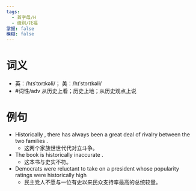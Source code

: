 ```yaml
---
tags:
  - 首字母/H
  - 级别/托福
掌握: false
模糊: false
---
```

# 词义
- 英：/hɪsˈtɒrɪkəli/； 美：/hɪˈstɔrɪkəli/
- #词性/adv  从历史上看；历史上地；从历史观点上说
# 例句
- Historically , there has always been a great deal of rivalry between the two families .
	- 这两个家族世世代代对立斗争。
- The book is historically inaccurate .
	- 这本书与史实不符。
- Democrats were reluctant to take on a president whose popularity ratings were historically high
	- 民主党人不愿与一位有史以来民众支持率最高的总统较量。
